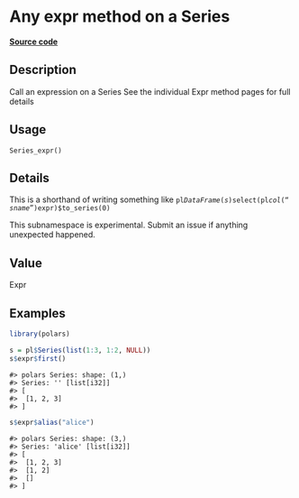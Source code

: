 
# Any expr method on a Series

[**Source code**](https://github.com/pola-rs/r-polars/tree/main/R/series__series.R#L934)

## Description

Call an expression on a Series See the individual Expr method pages for
full details

## Usage

<pre><code class='language-R'>Series_expr()
</code></pre>

## Details

This is a shorthand of writing something like
<code>pl$DataFrame(s)$select(pl$col(“sname”)$expr)$to_series(0)</code>

This subnamespace is experimental. Submit an issue if anything
unexpected happened.

## Value

Expr

## Examples

``` r
library(polars)

s = pl$Series(list(1:3, 1:2, NULL))
s$expr$first()
```

    #> polars Series: shape: (1,)
    #> Series: '' [list[i32]]
    #> [
    #>  [1, 2, 3]
    #> ]

``` r
s$expr$alias("alice")
```

    #> polars Series: shape: (3,)
    #> Series: 'alice' [list[i32]]
    #> [
    #>  [1, 2, 3]
    #>  [1, 2]
    #>  []
    #> ]

